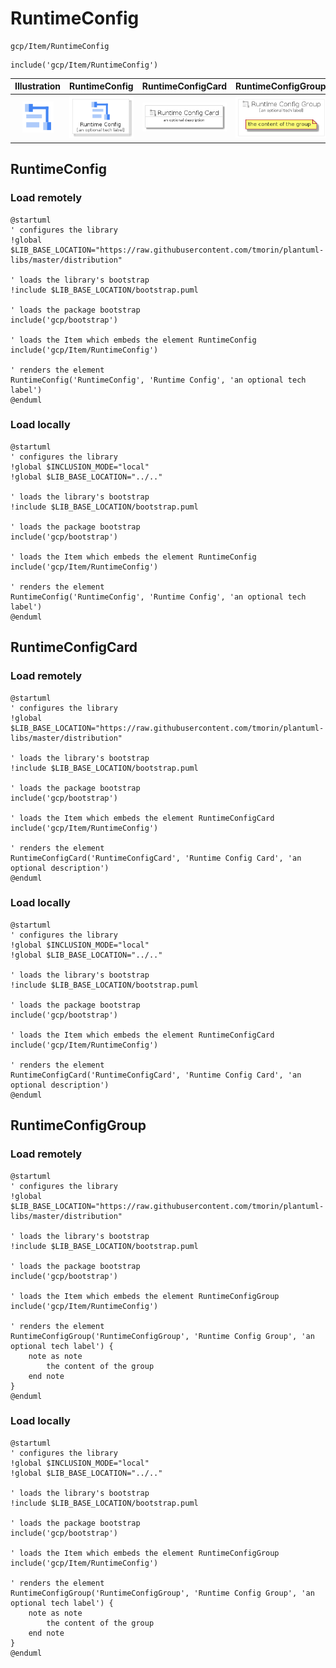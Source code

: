 # RuntimeConfig


```text
gcp/Item/RuntimeConfig
```

```text
include('gcp/Item/RuntimeConfig')
```



| Illustration | RuntimeConfig | RuntimeConfigCard | RuntimeConfigGroup |
| :---: | :---: | :---: | :---: |
| ![illustration for Illustration](../../gcp/Item/RuntimeConfig.png) | ![illustration for RuntimeConfig](../../gcp/Item/RuntimeConfig.Local.png) | ![illustration for RuntimeConfigCard](../../gcp/Item/RuntimeConfigCard.Local.png) | ![illustration for RuntimeConfigGroup](../../gcp/Item/RuntimeConfigGroup.Local.png) |




## RuntimeConfig

### Load remotely
```plantuml
@startuml
' configures the library
!global $LIB_BASE_LOCATION="https://raw.githubusercontent.com/tmorin/plantuml-libs/master/distribution"

' loads the library's bootstrap
!include $LIB_BASE_LOCATION/bootstrap.puml

' loads the package bootstrap
include('gcp/bootstrap')

' loads the Item which embeds the element RuntimeConfig
include('gcp/Item/RuntimeConfig')

' renders the element
RuntimeConfig('RuntimeConfig', 'Runtime Config', 'an optional tech label')
@enduml
```

### Load locally
```plantuml
@startuml
' configures the library
!global $INCLUSION_MODE="local"
!global $LIB_BASE_LOCATION="../.."

' loads the library's bootstrap
!include $LIB_BASE_LOCATION/bootstrap.puml

' loads the package bootstrap
include('gcp/bootstrap')

' loads the Item which embeds the element RuntimeConfig
include('gcp/Item/RuntimeConfig')

' renders the element
RuntimeConfig('RuntimeConfig', 'Runtime Config', 'an optional tech label')
@enduml
```

## RuntimeConfigCard

### Load remotely
```plantuml
@startuml
' configures the library
!global $LIB_BASE_LOCATION="https://raw.githubusercontent.com/tmorin/plantuml-libs/master/distribution"

' loads the library's bootstrap
!include $LIB_BASE_LOCATION/bootstrap.puml

' loads the package bootstrap
include('gcp/bootstrap')

' loads the Item which embeds the element RuntimeConfigCard
include('gcp/Item/RuntimeConfig')

' renders the element
RuntimeConfigCard('RuntimeConfigCard', 'Runtime Config Card', 'an optional description')
@enduml
```

### Load locally
```plantuml
@startuml
' configures the library
!global $INCLUSION_MODE="local"
!global $LIB_BASE_LOCATION="../.."

' loads the library's bootstrap
!include $LIB_BASE_LOCATION/bootstrap.puml

' loads the package bootstrap
include('gcp/bootstrap')

' loads the Item which embeds the element RuntimeConfigCard
include('gcp/Item/RuntimeConfig')

' renders the element
RuntimeConfigCard('RuntimeConfigCard', 'Runtime Config Card', 'an optional description')
@enduml
```

## RuntimeConfigGroup

### Load remotely
```plantuml
@startuml
' configures the library
!global $LIB_BASE_LOCATION="https://raw.githubusercontent.com/tmorin/plantuml-libs/master/distribution"

' loads the library's bootstrap
!include $LIB_BASE_LOCATION/bootstrap.puml

' loads the package bootstrap
include('gcp/bootstrap')

' loads the Item which embeds the element RuntimeConfigGroup
include('gcp/Item/RuntimeConfig')

' renders the element
RuntimeConfigGroup('RuntimeConfigGroup', 'Runtime Config Group', 'an optional tech label') {
    note as note
        the content of the group
    end note
}
@enduml
```

### Load locally
```plantuml
@startuml
' configures the library
!global $INCLUSION_MODE="local"
!global $LIB_BASE_LOCATION="../.."

' loads the library's bootstrap
!include $LIB_BASE_LOCATION/bootstrap.puml

' loads the package bootstrap
include('gcp/bootstrap')

' loads the Item which embeds the element RuntimeConfigGroup
include('gcp/Item/RuntimeConfig')

' renders the element
RuntimeConfigGroup('RuntimeConfigGroup', 'Runtime Config Group', 'an optional tech label') {
    note as note
        the content of the group
    end note
}
@enduml
```

